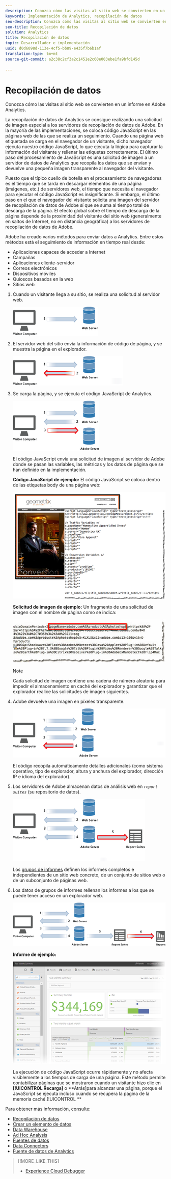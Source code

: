 ```yaml
---
description: Conozca cómo las visitas al sitio web se convierten en un informe en Adobe Analytics.
keywords: Implementación de Analytics, recopilación de datos
seo-description: Conozca cómo las visitas al sitio web se convierten en un informe en Adobe Analytics.
seo-title: Recopilación de datos
solution: Analytics
title: Recopilación de datos
topic: Desarrollador e implementación
uuid: d0d6098d-113e-4cf5-bb89-e435f7b6b1af
translation-type: tm+mt
source-git-commit: a2c38c2cf3a2c1451e2c60e003ebe1fa9bfd145d

---
```



# Recopilación de datos

Conozca cómo las visitas al sitio web se convierten en un informe en Adobe Analytics.

La recopilación de datos de Analytics se consigue realizando una solicitud de imagen especial a los servidores de recopilación de datos de Adobe. En la mayoría de las implementaciones, se coloca código JavaScript en las páginas web de las que se realiza un seguimiento. Cuando una página web etiquetada se carga en el navegador de un visitante, dicho navegador ejecuta nuestro código JavaScript, lo que ejecuta la lógica para capturar la información del visitante y rellenar las etiquetas correctamente. El último paso del procesamiento de JavaScript es una solicitud de imagen a un servidor de datos de Analytics que recopila los datos que se envían y devuelve una pequeña imagen transparente al navegador del visitante.

Puesto que el típico cuello de botella en el procesamiento de navegadores es el tiempo que se tarda en descargar elementos de una página (imágenes, etc.) de servidores web, el tiempo que necesita el navegador para ejecutar el código JavaScript es insignificante. Si embargo, el último paso en el que el navegador del visitante solicita una imagen del servidor de recopilación de datos de Adobe sí que se suma al tiempo total de descarga de la página. El efecto global sobre el tiempo de descarga de la página depende de la proximidad del visitante del sitio web (generalmente en saltos de Internet, no en distancia geográfica) a los servidores de recopilación de datos de Adobe.

Adobe ha creado varios métodos para enviar datos a Analytics. Entre estos métodos está el seguimiento de información en tiempo real desde:

* Aplicaciones capaces de acceder a Internet
* Campañas
* Aplicaciones cliente-servidor
* Correos electrónicos
* Dispositivos móviles
* Quioscos basados en la web
* Sitios web

<!-- 

<p>Need to reconcile with Data Collection topics in the user guide, in this guide, and in reference. </p>

 -->

1. Cuando un visitante llega a su sitio, se realiza una solicitud al servidor web.

   ![](assets/how-data-is-collected-1.png)

1. El servidor web del sitio envía la información de código de página, y se muestra la página en el explorador.

   ![](assets/how-data-is-collected-2.png)

1. Se carga la página, y se ejecuta el código JavaScript de Analytics.

   ![](assets/how-data-is-collected-3.png)

   El código JavaScript envía una solicitud de imagen al servidor de Adobe donde se pasan las variables, las métricas y los datos de página que se han definido en la implementación.

   **Código JavaScript de ejemplo:** El código JavaScript se coloca dentro de las etiquetas body de una página web:

   ![](assets/code-example-geometrixx.png)

   **Solicitud de imagen de ejemplo:** Un fragmento de una solicitud de imagen con el nombre de página como se indica:

   ![](assets/image-request-snippet.png)

   >[!NOTE]
   >
   >Cada solicitud de imagen contiene una cadena de número aleatoria para impedir el almacenamiento en caché del explorador y garantizar que el explorador realice las solicitudes de imagen siguientes.

1. Adobe devuelve una imagen en píxeles transparente.

   ![](assets/how-data-is-collected-4.png)

   El código recopila automáticamente detalles adicionales (como sistema operativo, tipo de explorador, altura y anchura del explorador, dirección IP e idioma del explorador).

1. Los servidores de Adobe almacenan datos de análisis web en *`report suites`* (su repositorio de datos).

   ![](assets/how-data-is-collected-5.png)

   Los [grupos de informes](https://marketing.adobe.com/resources/help/en_US/reference/report_suites_admin.html) definen los informes completos e independientes de un sitio web concreto, de un conjunto de sitios web o de un subconjunto de páginas web.

1. Los datos de grupos de informes rellenan los informes a los que se puede tener acceso en un explorador web.

   ![](assets/how-data-is-collected-6.png)

   **Informe de ejemplo:**

   ![](assets/two-months-summary-project.png)

   La ejecución de código JavaScript ocurre rápidamente y no afecta visiblemente a los tiempos de carga de una página. Este método permite contabilizar páginas que se mostraron cuando un visitante hizo clic en **[!UICONTROL Recarga]** o **Atrás]para alcanzar una página, porque el JavaScript se ejecuta incluso cuando se recupera la página de la memoria caché.[!UICONTROL **

Para obtener más información, consulte:

* [Recopilación de datos](../../implement/js-implementation/data-collection/query-parameters.md)
* [Crear un elemento de datos](../../implement/c-implement-with-dtm/t-data-element.md#task_962EF08CE2AE49B3B739295F6E4792C2)
* [Data Warehouse](https://marketing.adobe.com/resources/help/en_US/reference/data_warehouse.html)
* [Ad Hoc Analysis ](https://marketing.adobe.com/resources/help/en_US/dsc/c_getting_started.html)
* [Fuentes de datos](https://marketing.adobe.com/resources/help/en_US/whitepapers/ftp/ftp_datasources.html)
* [Data Connectors](https://marketing.adobe.com/resources/help/en_US/whitepapers/ftp/ftp_genesis.html)
* [Fuente de datos de Analytics](/help/export/analytics-data-feed/c-getstarted/data-feed-overview.md)

>[!MORE_LIKE_THIS]
>       
>* [Experience Cloud Debugger](/help/implement/impl-testing/debugger.md)

